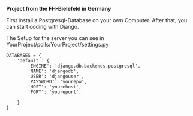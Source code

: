 **Project from the FH-Bielefeld in Germany**

First install a Postgresql-Database on your own Computer.
After that, you can start coding with Django.

The Setup for the server you can see in YourProject/polls/YourProject/settings.py
```
DATABASES = {
    'default': {
        'ENGINE': 'django.db.backends.postgresql',
        'NAME': 'djangodb',
        'USER': 'djangouser',
        'PASSWORD': 'yourepw',
        'HOST': 'yourehost',
        'PORT': 'youreport',

    }
}
```
